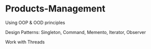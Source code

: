 # Products-Management
Using OOP & OOD principles

Design Patterns:
Singleton, Command, Memento, Iterator, Observer

Work with Threads
